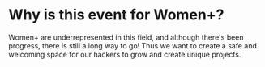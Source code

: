 # Why is this event for Women+?

Women+ are underrepresented in this field, and although there's been progress, there is still a long way to go! Thus we want to create a safe and welcoming space for our hackers to grow and create unique projects.
